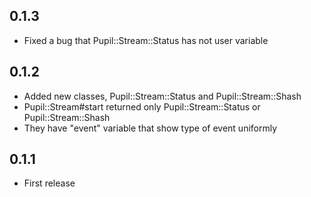 0.1.3
----------------

* Fixed a bug that Pupil::Stream::Status has not user variable

0.1.2
----------------

* Added new classes,
Pupil::Stream::Status and Pupil::Stream::Shash
* Pupil::Stream#start returned only Pupil::Stream::Status or Pupil::Stream::Shash
* They have "event" variable that show type of event uniformly

0.1.1
----------------

* First release